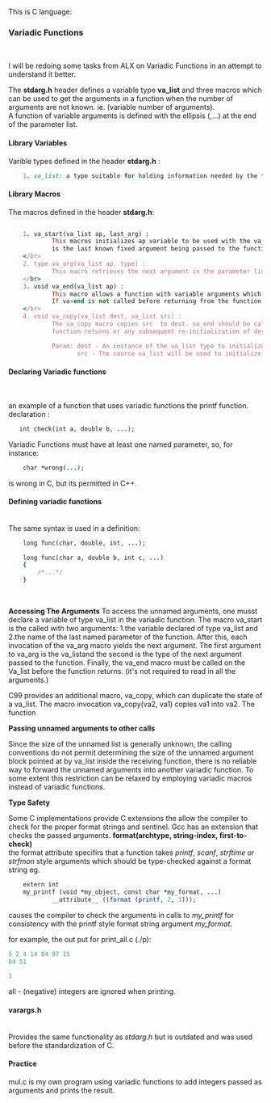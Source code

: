 This is C language: 

<h3>Variadic Functions</h3></br>

I will be redoing some tasks from ALX on Variadic Functions in an attempt to understand it better. </br>

The <b>stdarg.h</b> header defines a variable type <b>va_list</b> and three macros which can be used to get the arguments in a function when the number of arguments are not known. ie. (variable number of arguments).</br>
A function of variable arguments is defined with the ellipsis (,...) at the end of the parameter list.</br>

<h4>Library Variables</h4>
Varible types defined in the header <b>stdarg.h</b> :

```rb
    1. va_list: a type suitable for holding information needed by the three macros va_start(), va_arg(), and va_end().

```

<h4>Library Macros</h4>
The macros defined in the header <b>stdarg.h</b>: </br>

```rb

    1. va_start(va_list ap, last_arg) :
            This macros initializes ap variable to be used with the va_arg and va_end macros. The last-arg 
            is the last known fixed argument being passed to the function. that is, the argument before the ellipsis.
    </br>
    2. type va_arg(va_list ap, type) :
            This macro retrieves the next argument in the parameter list of the function with type type.
    </br>
    3. void va_end(va_list ap) :
            This macro allows a function with variable arguments which used the va_start macro to return. 
            If va-end is not called before returning from the function, the result is undefined.
    </br>
    4. void va_copy(va_list dest, va_list src) :
            The va_copy macro copies src  to dest. va_end should be called on dest before the 
            function returns or any subsequent re-initialization of dest (via calls to va_start or va_copy).

            Param: dest - An instance of the va_list type to initialize.
                   src - The source va_list will be used to initialize dest
```

<h4>Declaring Variadic functions</h4></br>

an example of a function that uses variadic functions the printf function.
</br>
declaration :
```rb
   int check(int a, double b, ...); 
```

Variadic Functions must have at least one named parameter, so, for instance:

```rb
    char *wrong(...);
```
 is wrong in C, but its permitted in C++.</br>

 <h4>Defining variadic functions</h4>
</br>
The same syntax is used in a definition: 

```rb
    long func(char, double, int, ...);

    long func(char a, double b, int c, ...)
    {
        /*...*/
    }

```
</br>

<b>Accessing The Arguments</b>
To access the unnamed arguments, one musst declare a variable of type va_list in the variadic function. The macro va_start is the called with two arguments: 1.the variable declared of type va_list and
           2.the name of the last named parameter of the function.
After this, each invocation of the va_arg macro yields the next argument. The first argument to va_arg is the va_listand the second is the type of the next argument passed to the function.
Finally, the va_end macro must be called on the Va_list before the function returns. (it's not required to read in all the arguments.)

C99 provides an additional macro, va_copy, which can duplicate the state of a va_list. The macro invocation va_copy(va2, va1) copies va1 into va2. The function

<b>Passing unnamed arguments to other calls</b>

Since the size of the unnamed list is generally unknown, the calling conventions do not permit determining the size of the unnamed argument block pointed at by va_list inside the receiving function, there is no reliable way to forward the unnamed arguments into another variadic function. To some extent this restriction can be relaxed by employing variadic macros instead of variadic functions.

<b>Type Safety</b>

Some C implementations provide C  extensions the allow the compiler to check for the proper format strings and sentinel.
Gcc has an extension that checks the passed arguments. 
        <b>format(archtype, string-index, first-to-check)</b></br>
the format attribute specifirs that a function takes <i>printf</i>, <i>scanf</i>, <i>strftime</i> or <i>strfmon</i> style arguments which should be type-checked against a format string eg.
```rb
    extern int
    my_printf (void *my_object, const char *my_format, ...)
            __attribute__ ((format (printf, 2, 3)));
```
causes the compiler to check the arguments in calls to <i>my_printf</i> for consistency with the printf style format string argument <i>my_format</i>.</br>

for example, the out put for print_all.c (./p): 
```rb
5 2 4 14 84 97 15 
84 51 

1 
```
all - (negative) integers are ignored when printing.</br>

<h4>varargs.h</h4></br>
Provides the same functionality as <i>stdarg.h</i> but is outdated and was used before the standardization of C.

<h4>Practice</h4>
mul.c is my own program using variadic functions to add integers passed as arguments and prints the result.


